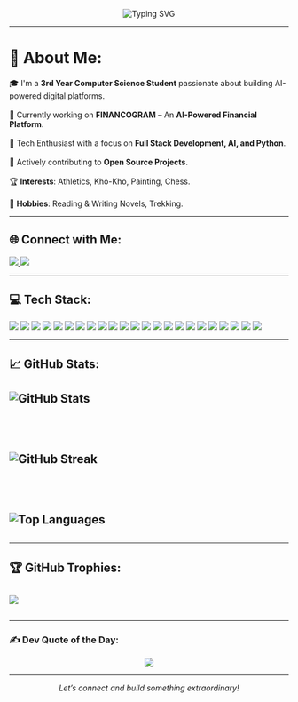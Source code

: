 <!-- README.md for GitHub Profile -->

<!-- 🔥 Animated Banner -->
<p align="center">
  <img src="https://readme-typing-svg.demolab.com?font=Fira+Code&size=30&pause=1000&color=F7F7F7&center=true&vCenter=true&multiline=true&width=900&lines=Hi+%F0%9F%91%8B%2C+I'm+Sathvik+Vemula;3rd+Year+CS+Undergrad+%7C+AI+Developer;Full+Stack+%7C+Python+%7C+Django+%7C+React;Currently+building+FINANCOGRAM;Let's+connect+%F0%9F%9A%80" alt="Typing SVG" />
</p>

---

# 💫 About Me:
🎓 I'm a **3rd Year Computer Science Student** passionate about building AI-powered digital platforms.<br>  
🚀 Currently working on **FINANCOGRAM** – An **AI-Powered Financial Platform**.<br>  
🧠 Tech Enthusiast with a focus on **Full Stack Development, AI, and Python**.<br>  
🤝 Actively contributing to **Open Source Projects**.<br>  
🏆 **Interests**: Athletics, Kho-Kho, Painting, Chess.<br>  
🎨 **Hobbies**: Reading & Writing Novels, Trekking.<br>  

---

## 🌐 Connect with Me:
<p align="left">
  <a href="https://linkedin.com/in/sathvik-vemula-027022359" target="_blank">
    <img src="https://img.shields.io/badge/LinkedIn-%230077B5.svg?style=flat-square&logo=linkedin&logoColor=white" />
  </a>
  <a href="mailto:vemulasathvik3115@gmail.com">
    <img src="https://img.shields.io/badge/Email-D14836?style=flat-square&logo=gmail&logoColor=white" />
  </a>
</p>

---

## 💻 Tech Stack:
<p align="left">
  <!-- Languages -->
  <img src="https://img.shields.io/badge/Python-3670A0?style=flat&logo=python&logoColor=ffdd54"/>
  <img src="https://img.shields.io/badge/Java-%23ED8B00.svg?style=flat&logo=openjdk&logoColor=white"/>
  <img src="https://img.shields.io/badge/JavaScript-%23323330.svg?style=flat&logo=javascript&logoColor=%23F7DF1E"/>
  <img src="https://img.shields.io/badge/HTML5-%23E34F26.svg?style=flat&logo=html5&logoColor=white"/>
  <img src="https://img.shields.io/badge/CSS3-%231572B6.svg?style=flat&logo=css3&logoColor=white"/>

  <!-- Frontend & Styling -->
  <img src="https://img.shields.io/badge/React-%2320232a.svg?style=flat&logo=react&logoColor=%2361DAFB"/>
  <img src="https://img.shields.io/badge/TailwindCSS-%2338B2AC.svg?style=flat&logo=tailwind-css&logoColor=white"/>
  <img src="https://img.shields.io/badge/Bootstrap-%238511FA.svg?style=flat&logo=bootstrap&logoColor=white"/>
  <img src="https://img.shields.io/badge/React%20Hook%20Form-%23EC5990.svg?style=flat&logo=reacthookform&logoColor=white"/>
  <img src="https://img.shields.io/badge/React_Router-CA4245?style=flat&logo=react-router&logoColor=white"/>

  <!-- Backend -->
  <img src="https://img.shields.io/badge/Django-%23092E20.svg?style=flat&logo=django&logoColor=white"/>
  <img src="https://img.shields.io/badge/DjangoREST-ff1709?style=flat&logo=django&logoColor=white&color=ff1709&labelColor=gray"/>
  <img src="https://img.shields.io/badge/Express.js-%23404d59.svg?style=flat&logo=express&logoColor=%2361DAFB"/>
  <img src="https://img.shields.io/badge/node.js-6DA55F?style=flat&logo=node.js&logoColor=white"/>

  <!-- Database -->
  <img src="https://img.shields.io/badge/MySQL-4479A1.svg?style=flat&logo=mysql&logoColor=white"/>
  <img src="https://img.shields.io/badge/MongoDB-%234ea94b.svg?style=flat&logo=mongodb&logoColor=white"/>

  <!-- AI / ML -->
  <img src="https://img.shields.io/badge/TensorFlow-%23FF6F00.svg?style=flat&logo=TensorFlow&logoColor=white"/>
  <img src="https://img.shields.io/badge/Keras-%23D00000.svg?style=flat&logo=Keras&logoColor=white"/>
  <img src="https://img.shields.io/badge/scikit--learn-%23F7931E.svg?style=flat&logo=scikit-learn&logoColor=white"/>
  <img src="https://img.shields.io/badge/NumPy-%23013243.svg?style=flat&logo=numpy&logoColor=white"/>
  <img src="https://img.shields.io/badge/Pandas-%23150458.svg?style=flat&logo=pandas&logoColor=white"/>
  <img src="https://img.shields.io/badge/Matplotlib-%23ffffff.svg?style=flat&logo=Matplotlib&logoColor=black"/>

  <!-- Design -->
  <img src="https://img.shields.io/badge/Adobe%20Lightroom-31A8FF.svg?style=flat&logo=Adobe%20Lightroom&logoColor=white"/>
</p>

---

## 📈 GitHub Stats:
## <p align="center">
##   <img src="https://github-readme-stats.vercel.app/api?username=sathvik3115&theme=github_dark&hide_border=false&include_all_commits=true&count_private=true" alt="GitHub Stats" />
##   <br>
##   <img src="https://nirzak-streak-stats.vercel.app/?user=sathvik3115&theme=github_dark&hide_border=false" alt="GitHub Streak" />
##   <br>
##   <img src="https://github-readme-stats.vercel.app/api/top-langs/?username=sathvik3115&theme=github_dark&hide_border=false&layout=compact" alt="Top Languages" />
## </p>

---

## 🏆 GitHub Trophies:
## <p align="center">
##   <img src="https://github-profile-trophy.vercel.app/?username=sathvik3115&theme=radical&no-frame=false&no-bg=true&margin-w=8" />
## </p>

---

### ✍️ Dev Quote of the Day:
<p align="center">
  <img src="https://quotes-github-readme.vercel.app/api?type=horizontal&theme=merko" />
</p>

---

<!-- Optional Footer -->
<p align="center" style="font-style: italic;">
  Let’s connect and build something extraordinary!
</p>
